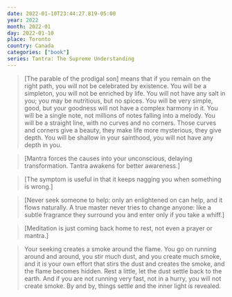 ```yaml
---
date: 2022-01-10T23:44:27.819-05:00
year: 2022
month: 2022-01
day: 2022-01-10
place: Toronto
country: Canada
categories: ["book"]
series: Tantra: The Supreme Understanding
---
```

> [The parable of the prodigal son] means that if you remain on the right path, you will not be celebrated by existence. You will be a simpleton, you will not be enriched by life. You will not have any salt in you; you may be nutritious, but no spices. You will be very simple, good, but your goodness will not have a complex harmony in it. You will be a single note, not millions of notes falling into a melody. You will be a straight line, with no curves and no corners. Those curves and corners give a beauty, they make life more mysterious, they give depth. You will be shallow in your sainthood, you will not have any depth in you.

> [Mantra forces the causes into your unconscious, delaying transformation. Tantra awakens for better awareness.]

> [The symptom is useful in that it keeps nagging you when something is wrong.]

> [Never seek someone to help: only an enlightened on can help, and it flows naturally. A true master never tries to change anyone: like a subtle fragrance they surround you and enter only if you take a whiff.]

> [Meditation is just coming back home to rest, not even a prayer or mantra.]

> Your seeking creates a smoke around the flame. You go on running around and around, you stir much dust, and you create much smoke, and it is your own effort that stirs the dust and creates the smoke, and the flame becomes hidden. Rest a little, let the dust settle back to the earth. And if you are not running very fast, not in a hurry, you will not create smoke. By and by, things settle and the inner light is revealed.
